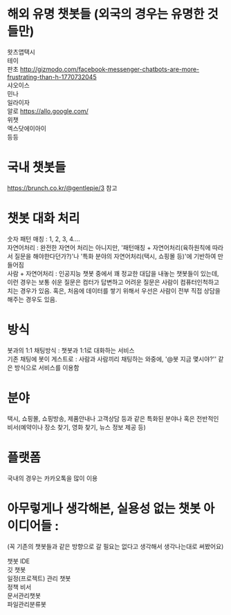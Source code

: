 # 해외 유명 챗봇들 (외국의 경우는 유명한 것들만)

왓츠앱택시  
테이  
판초 http://gizmodo.com/facebook-messenger-chatbots-are-more-frustrating-than-h-1770732045  
샤오이스  
민나  
일라이자  
알로 https://allo.google.com/  
위챗  
엑스닷에이아이  
등등  

# 국내 챗봇들

https://brunch.co.kr/@gentlepie/3 참고
 
# 챗봇 대화 처리 

숫자 패턴 매칭 : 1, 2, 3, 4....	
자연어처리 : 완전한 자연어 처리는 아니지만, '패턴매칭 + 자연어처리(육하원칙에 따라서 질문을 해야한다던가?)'나 '특화 분야의 자연어처리(택시, 쇼핑몰 등)'에 기반하여 만들어짐	
사람 + 자연어처리 : 인공지능 챗봇 중에서 꽤 정교한 대답을 내놓는 챗봇들이 있는데, 이런 경우는 보통 쉬운 질문은 컴터가 답변하고 어려운 질문은 사람이 컴퓨터인척하고 치는 경우가 있음. 혹은, 처음에 데이터를 쌓기 위해서 우선은 사람이 전부 직접 상담을 해주는 경우도 있음.	

# 방식

봇과의 1:1 채팅방식 : 챗봇과 1:1로 대화하는 서비스	
기존 채팅에 봇이 게스트로 : 사람과 사람끼리 채팅하는 와중에, '@봇 지금 몇시야?'' 같은 방식으로 서비스를 이용함	

# 분야

택시, 쇼핑몰, 쇼핑방송, 제품안내나 고객상담 등과 같은 특화된 분야나 혹은 전반적인 비서(예약이나 장소 찾기, 영화 찾기, 뉴스 정보 제공 등)	

# 플랫폼
국내의 경우는 카카오톡을 많이 이용	

# 아무렇게나 생각해본, 실용성 없는 챗봇 아이디어들 : 
(꼭 기존의 챗봇들과 같은 방향으로 갈 필요는 없다고 생각해서 생각나는대로 써봤어요)	

챗봇 IDE	
깃 챗봇	
일정(프로젝트) 관리 챗봇	
정책 비서	
문서관리챗봇	
파일관리분류봇	

